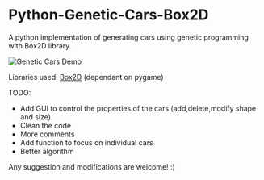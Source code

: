 # Python-Genetic-Cars-Box2D
A python implementation of generating cars using genetic programming with Box2D library.


![Genetic Cars Demo](https://drive.google.com/open?id=0B7leFFFlwGgQVElzVDdFanNtUDQ)


Libraries used:
[Box2D](https://github.com/pybox2d/pybox2d) (dependant on pygame)


TODO:
- Add GUI to control the properties of the cars (add,delete,modify shape and size)
- Clean the code
- More comments
- Add function to focus on individual cars
- Better algorithm

Any suggestion and modifications are welcome! :)
